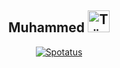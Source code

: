 <div align="center">

## Muhammed <!-- --> <img src="https://cultofthepartyparrot.com/flags/hd/turkeyparrot.gif" alt="Türk parrot" width="35" height="35">


[![Spotatus](https://spotatus.vercel.app/api/31ktsppspw4awepeisezbmrqia6m)](https://open.spotify.com/user/31ktsppspw4awepeisezbmrqia6m?si=0367b1c1fa3049e4)

</div>
